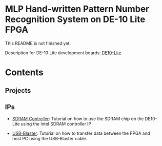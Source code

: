 # MLP Hand-written Pattern Number Recognition System on DE-10 Lite FPGA
This README is not finished yet.

Description for DE-10 Lite development boards:
[DE10-Lite](http://www.terasic.com.tw/cgi-bin/page/archive.pl?No=1021)

# Contents

    
## Projects

   
## IPs

* [SDRAM Controller](https://github.com/hildebrandmw/de10lite-hdl/tree/master/components/dram):
   Tutorial on how to use the SDRAM chip on the DE10-Lite using the Intel SDRAM controller IP
   
* [USB-Blaster](https://github.com/hildebrandmw/de10lite-hdl/tree/master/components/usb-blaster):
   Tutorial on how to transfer data between the FPGA and host PC using the USB-Blaster
   cable.
   
